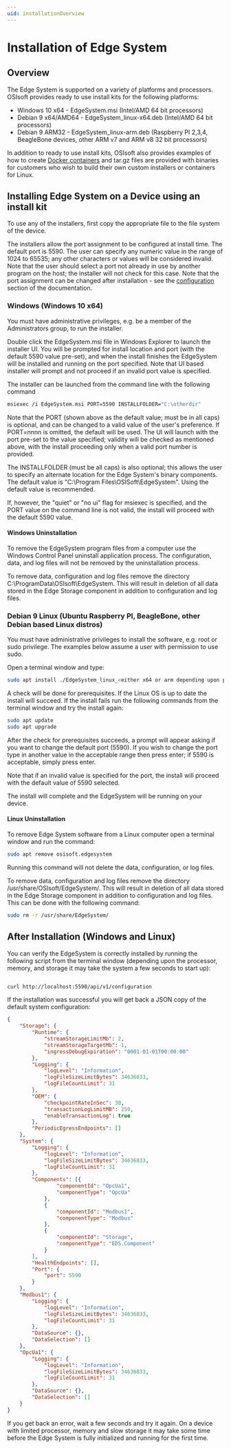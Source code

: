 ```yaml
---
uid: installationOverview
---
```


# Installation of Edge System

## Overview

The Edge System is supported on a variety of platforms and processors. OSIsoft provides ready to use install kits for the following platforms:

* Windows 10 x64 - EdgeSystem.msi (Intel/AMD 64 bit processors)
* Debian 9 x64/AMD64 - EdgeSystem_linux-x64.deb (Intel/AMD 64 bit processors)
* Debian 9 ARM32 - EdgeSystem_linux-arm.deb (Raspberry PI 2,3,4, BeagleBone devices, other ARM v7 and ARM v8 32 bit processors)

In addition to ready to use install kits, OSIsoft also provides examples of how to create [Docker containers](xref:edgeDocker) and tar.gz files are provided with binaries for customers who wish to build their own custom installers or containers for Linux.

## Installing Edge System on a Device using an install kit

To use any of the installers, first copy the appropriate file to the file system of the device.

The installers allow the port assignment to be configured at install time. The default port is 5590. The user can specify any numeric value in the range of 1024 to 65535; any other characters or values will be considered invalid. Note that the user should select a port not already in use by another program on the host; the installer will not check for this case. Note that the port assignment can be changed after installation - see the [configuration](xref:edgeSystemConfiguration) section of the documentation.

### Windows (Windows 10 x64)

You must have administrative privileges, e.g. be a member of the Administrators group, to run the installer.

Double click the EdgeSystem.msi file in Windows Explorer to launch the installer UI. You will be prompted for install location and port (with the default 5590 value pre-set), and when the install finishes the EdgeSystem will be installed and running on the port specified. Note that UI based installer will prompt and not proceed if an invalid port value is specified.

The installer can be launched from the command line with the following command
```bash
msiexec /i EdgeSystem.msi PORT=5590 INSTALLFOLDER="C:\otherdir" 
```
Note that the PORT (shown above as the default value; must be in all caps) is optional, and can be changed to a valid value of the user's preference. If PORT=nnnn is omitted, the default will be used. The UI will launch with the port pre-set to the value specified; validity will be checked as mentioned above, with the install proceeding only when a valid port number is provided.

The INSTALLFOLDER (must be all caps) is also optional; this allows the user to specify an alternate location for the Edge System's binary components. The default value is "C:\Program Files\OSISoft\EdgeSystem". Using the default value is recommended.

If, however, the "quiet" or "no ui" flag for msiexec is specified, and the PORT value on the command line is not valid, the install will proceed with the default 5590 value.

#### Windows Uninstallation

To remove the EdgeSystem program files from a computer use the Windows Control Panel uninstall application process. The configuration, data, and log files will not be removed by the uninstallation process.

To remove data, configuration and log files remove the directory C:\ProgramData\OSIsoft\EdgeSystem\. This will result in deletion of all data stored in the Edge Storage component in addition to configuration and log files.

### Debian 9 Linux (Ubuntu  Raspberry PI, BeagleBone, other Debian based Linux distros)

You must have administrative privileges to install the software, e.g. root or sudo privilege. The examples below assume a user with permission to use sudo.

Open a terminal window and type:

```bash
sudo apt install ./EdgeSystem_linux_<either x64 or arm depending upon processor>.deb
```

A check will be done for prerequisites. If the Linux OS is up to date the install will succeed. If the install fails run the following commands from the terminal window and try the install again:

```bash
sudo apt update
sudo apt upgrade
```

After the check for prerequisites succeeds, a prompt will appear asking if you want to change the default port (5590). If you wish to change the port type in another value in the acceptable range then press enter; if 5590 is acceptable, simply press enter.

Note that if an invalid value is specified for the port, the install will proceed with the default value of 5590 selected.

The install will complete and the EdgeSystem will be running on your device.

#### Linux Uninstallation 

To remove Edge System software from a Linux computer open a terminal window and run the command:

```bash
sudo apt remove osisoft.edgesystem
```
Running this command will not delete the data, configuration, or log files.

To remove data, configuration and log files remove the directory /usr/share/OSIsoft/EdgeSystem/. This will result in deletion of all data stored in the Edge Storage component in addition to configuration and log files. This can be done with the following command:

```bash
sudo rm -r /usr/share/EdgeSystem/
```


## After Installation (Windows and Linux)
You can verify the EdgeSystem is correctly installed by running the following script from the terminal window (depending upon the processor, memory, and storage it may take the system a few seconds to start up):

```bash

curl http://localhost:5590/api/v1/configuration

```

If the installation was successful you will get back a JSON copy of the default system configuration:

```json
{
    "Storage": {
        "Runtime": {
            "streamStorageLimitMb": 2,
            "streamStorageTargetMb": 1,
            "ingressDebugExpiration": "0001-01-01T00:00:00"
        },
        "Logging": {
            "logLevel": "Information",
            "logFileSizeLimitBytes": 34636833,
            "logFileCountLimit": 31
        },
        "OEM": {
            "checkpointRateInSec": 30,
            "transactionLogLimitMB": 250,
            "enableTransactionLog": true
        },
        "PeriodicEgressEndpoints": []
    },
    "System": {
        "Logging": {
            "logLevel": "Information",
            "logFileSizeLimitBytes": 34636833,
            "logFileCountLimit": 31
        },
        "Components": [{
                "componentId": "OpcUa1",
                "componentType": "OpcUa"
            },
            {
                "componentId": "Modbus1",
                "componentType": "Modbus"
            },
            {
                "componentId": "Storage",
                "componentType": "EDS.Component"
            }
        ],
        "HealthEndpoints": [],
        "Port": {
            "port": 5590
        }
    },
    "Modbus1": {
        "Logging": {
            "logLevel": "Information",
            "logFileSizeLimitBytes": 34636833,
            "logFileCountLimit": 31
        },
        "DataSource": {},
        "DataSelection": []
    },
    "OpcUa1": {
        "Logging": {
            "logLevel": "Information",
            "logFileSizeLimitBytes": 34636833,
            "logFileCountLimit": 31
        },
        "DataSource": {},
        "DataSelection": []
    }
}
```

If you get back an error, wait a few seconds and try it again. On a device with limited processor, memory and slow storage it may take some time before the Edge System is fully initialized and running for the first time.

